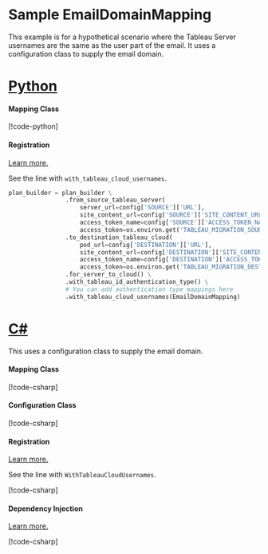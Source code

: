 # Sample EmailDomainMapping

This example is for a hypothetical scenario where the Tableau Server usernames are the same as the user part of the email. It uses a configuration class to supply the email domain.

# [Python](#tab/Python)

#### Mapping Class

[!code-python[](../../../../examples/Python.ExampleApplication/hooks/mappings/email_domain_mapping.py)]

#### Registration

[Learn more.](~/samples/index.md?tabs=Python#hook-registration)

See the line with `with_tableau_cloud_usernames`.

[//]: <> (Adding this as code as regions are not supported in Python snippets)
```Python
plan_builder = plan_builder \
                .from_source_tableau_server(
                    server_url=config['SOURCE']['URL'], 
                    site_content_url=config['SOURCE']['SITE_CONTENT_URL'], 
                    access_token_name=config['SOURCE']['ACCESS_TOKEN_NAME'], 
                    access_token=os.environ.get('TABLEAU_MIGRATION_SOURCE_TOKEN', config['SOURCE']['ACCESS_TOKEN'])) \
                .to_destination_tableau_cloud(
                    pod_url=config['DESTINATION']['URL'], 
                    site_content_url=config['DESTINATION']['SITE_CONTENT_URL'], 
                    access_token_name=config['DESTINATION']['ACCESS_TOKEN_NAME'], 
                    access_token=os.environ.get('TABLEAU_MIGRATION_DESTINATION_TOKEN', config['DESTINATION']['ACCESS_TOKEN'])) \
                .for_server_to_cloud() \
                .with_tableau_id_authentication_type() \
                # You can add authentication type mappings here      
                .with_tableau_cloud_usernames(EmailDomainMapping)
```

# [C#](#tab/CSharp)

This uses a configuration class to supply the email domain.

#### Mapping Class

[!code-csharp[](../../../../examples/Csharp.ExampleApplication/Hooks/Mappings/EmailDomainMapping.cs#namespace)]

#### Configuration Class

[!code-csharp[](../../../../examples/Csharp.ExampleApplication/Hooks/Mappings/EmailDomainMappingOptions.cs)]

#### Registration

[Learn more.](~/samples/index.md?tabs=CSharp#hook-registration)

See the line with `WithTableauCloudUsernames`.

[!code-csharp[](../../../../examples/Csharp.ExampleApplication/MyMigrationApplication.cs#EmailDomainMapping-Registration)]

#### Dependency Injection

[Learn more.](~/articles/dependency_injection.md)

[!code-csharp[](../../../../examples/Csharp.ExampleApplication/Program.cs#EmailDomainMapping-DI)]
